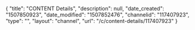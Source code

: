 {
    "title": "CONTENT Details",
    "description": null,
    "date_created": "1507850923",
    "date_modified": "1507852476",
    "channelid": "117407923",
    "type": "",
    "layout": "channel",
    "url": "\/c\/content-details\/117407923"
}